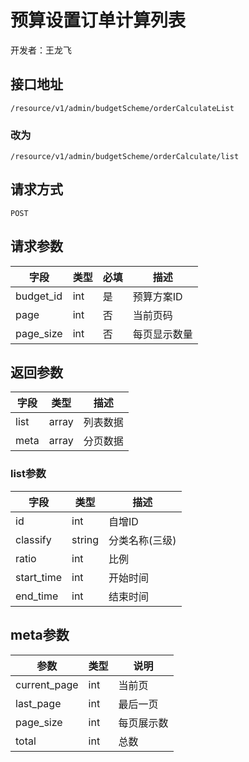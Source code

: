 # 预算设置订单计算列表

开发者：王龙飞

## 接口地址

`/resource/v1/admin/budgetScheme/orderCalculateList`
### 改为
`/resource/v1/admin/budgetScheme/orderCalculate/list`

## 请求方式

`POST`

## 请求参数

| 字段 | 类型 | 必填  | 描述 |
| - | - | - | - |
| budget_id | int | 是 | 预算方案ID |
| page | int | 否 | 当前页码 |
| page_size | int | 否 | 每页显示数量 |

## 返回参数

| 字段 | 类型 | 描述 |
| - | - | - |
|list|array|列表数据|
|meta|array|分页数据|

### list参数

| 字段 | 类型 | 描述 |
| - | - | - |
| id | int | 自增ID |
| classify | string | 分类名称(三级) |
| ratio | int | 比例 |
| start_time | int | 开始时间 |
| end_time | int | 结束时间 |

## meta参数

|参数|类型|说明|
| - | - | - |
|current_page|int|当前页|
|last_page|int|最后一页|
|page_size|int|每页展示数|
|total|int|总数|
